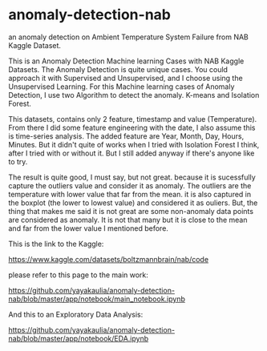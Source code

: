 # anomaly-detection-nab
an anomaly detection on Ambient Temperature System Failure from NAB Kaggle Dataset.


This is an Anomaly Detection Machine learning Cases with NAB Kaggle Datasets. The Anomaly Detection is quite unique cases. You could approach it with Supervised and Unsupervised, and I choose using the Unsupervised Learning. For this Machine learning cases of Anomaly Detection, I use two Algorithm to detect the anomaly. K-means and Isolation Forest.


This datasets, contains only 2 feature, timestamp and value (Temperature). From there I did some feature engineering with the date, I also assume this is time-series analysis. The added feature are Year, Month, Day, Hours, Minutes. But it didn't quite of works when I tried with Isolation Forest I think, after I tried with or without it. But I still added anyway if there's anyone like to try.


The result is quite good, I must say, but not great. because it is sucessfully capture the outliers value and consider it as anomaly. The outliers are the temperature with lower value that far from the mean. it is also captured in the boxplot (the lower to lowest value) and considered it as ouliers. But, the thing that makes me said it is not great are some non-anomaly data points are considered as anomaly. It is not that many but it is close to the mean and far from the lower value I mentioned before.


This is the link to the Kaggle:

https://www.kaggle.com/datasets/boltzmannbrain/nab/code

please refer to this page to the main work:

https://github.com/yayakaulia/anomaly-detection-nab/blob/master/app/notebook/main_notebook.ipynb

And this to an Exploratory Data Analysis:

https://github.com/yayakaulia/anomaly-detection-nab/blob/master/app/notebook/EDA.ipynb
